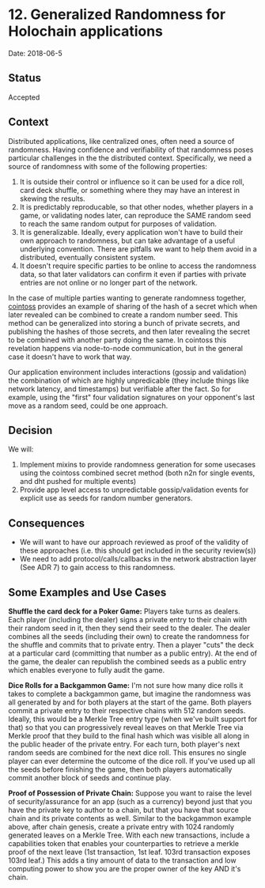 # 12. Generalized Randomness for Holochain applications
Date: 2018-06-5

## Status
Accepted

## Context
Distributed applications, like centralized ones, often need a source of randomness.  Having confidence and verifiability of that randomness poses particular challenges in the the distributed context. Specifically, we need a source of randomness with some of the following properties:
 1. It is outside their control or influence so it can be used for a dice roll, card deck shuffle, or something where they may have an interest in skewing the results.
 2. It is predictably reproducable, so that other nodes, whether players in a game, or validating nodes later, can reproduce the SAME random seed to reach the same random output for purposes of validation.
 3. It is generalizable. Ideally, every application won't have to build their own approach to randomness, but can take advantage of a useful underlying convention. There are pitfalls we want to help them avoid in a distributed, eventually consistent system.
 4. It doesn't require specific parties to be online to access the randomness data, so that later validators can confirm it even if parties with private entries are not online or no longer part of the network.

In the case of multiple parties wanting to generate randomness together, [cointoss](https://github.com/holochain/cointoss) provides an example of sharing of the hash of a secret which when later revealed can be combined to create a random number seed.  This method can be generalized into storing a bunch of private secrets, and publishing the hashes of those secrets, and then later revealing the secret to be combined with another party doing the same.  In cointoss this revelation happens via node-to-node communication, but in the general case it doesn't have to work that way.

Our application environment includes interactions (gossip and validation)  the combination of which are highly unpredicable (they include things like network latency, and timestamps) but verifiable after the fact. So for example, using the "first" four validation signatures on your opponent's last move as a random seed, could be one approach.

## Decision
We will:
1. Implement mixins to provide randomness generation for some usecases using the cointoss combined secret method (both n2n for single events, and dht pushed for multiple events)
2. Provide app level access to unpredictable gossip/validation events for explicit use as seeds for random number generators.

## Consequences

- We will want to have our approach reviewed as proof of the validity of these approaches  (i.e. this should get included in the security review(s))
- We need to add protocol/calls/callbacks in the network abstraction layer (See ADR 7) to gain access to this randomness.

## Some Examples and Use Cases

**Shuffle the card deck for a Poker Game:** Players take turns as dealers. Each player (including the dealer) signs a private entry to their chain with their random seed in it, then they send their seed to the dealer. The dealer combines all the seeds (including their own) to create the randomness for the shuffle and commits that to private entry. Then a player "cuts" the deck at a particular card (committing that number as a public entry). At the end of the game, the dealer can republish the combined seeds as a public entry which enables everyone to fully audit the game.

**Dice Rolls for a Backgammon Game:** I'm not sure how many dice rolls it takes to complete a backgammon game, but imagine the randomness was all generated by and for both players at the start of the game. Both players commit a private entry to their respective chains with 512 random seeds. Ideally, this would be a Merkle Tree entry type (when we've built support for that) so that you can progressively reveal leaves on that Merkle Tree via Merkle proof that they build to the final hash which was visible all along in the public header of the private entry. For each turn, both player's next random seeds are combined for the next dice roll. This ensures no single player can ever determine the outcome of the dice roll. If you've used up all the seeds before finishing the game, then both players automatically commit another block of seeds and continue play.

**Proof of Possession of Private Chain:** Suppose you want to raise the level of security/assurance for an app (such as a currency) beyond just that you have the private key to author to a chain, but that you have that source chain and its private contents as well. Similar to the backgammon example above, after chain genesis, create a private entry with 1024 randomly generated leaves on a Merkle Tree. With each new transactions, include a capabilities token that enables your counterparties to retrieve a merkle proof of the next leave (1st transaction, 1st leaf. 103rd transaction exposes 103rd leaf.) This adds a tiny amount of data to the transaction and low computing power to show you are the proper owner of the key AND it's chain.
